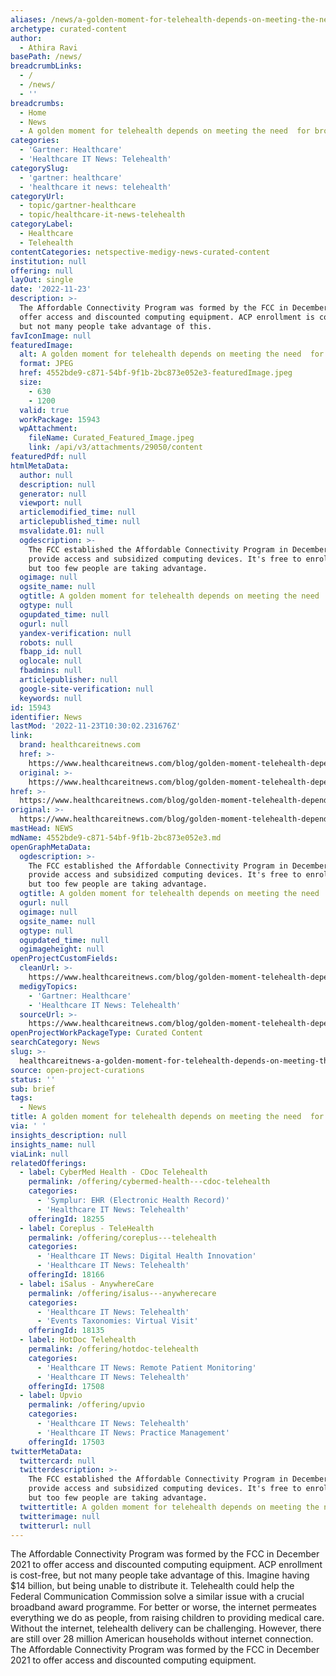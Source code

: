 ```yaml
---
aliases: /news/a-golden-moment-for-telehealth-depends-on-meeting-the-need-for-broadband
archetype: curated-content
author:
  - Athira Ravi
basePath: /news/
breadcrumbLinks:
  - /
  - /news/
  - ''
breadcrumbs:
  - Home
  - News
  - A golden moment for telehealth depends on meeting the need  for broadband
categories:
  - 'Gartner: Healthcare'
  - 'Healthcare IT News: Telehealth'
categorySlug:
  - 'gartner: healthcare'
  - 'healthcare it news: telehealth'
categoryUrl:
  - topic/gartner-healthcare
  - topic/healthcare-it-news-telehealth
categoryLabel:
  - Healthcare
  - Telehealth
contentCategories: netspective-medigy-news-curated-content
institution: null
offering: null
layOut: single
date: '2022-11-23'
description: >-
  The Affordable Connectivity Program was formed by the FCC in December 2021 to
  offer access and discounted computing equipment. ACP enrollment is cost-free,
  but not many people take advantage of this. 
favIconImage: null
featuredImage:
  alt: A golden moment for telehealth depends on meeting the need  for broadband
  format: JPEG
  href: 4552bde9-c871-54bf-9f1b-2bc873e052e3-featuredImage.jpeg
  size:
    - 630
    - 1200
  valid: true
  workPackage: 15943
  wpAttachment:
    fileName: Curated_Featured_Image.jpeg
    link: /api/v3/attachments/29050/content
featuredPdf: null
htmlMetaData:
  author: null
  description: null
  generator: null
  viewport: null
  articlemodified_time: null
  articlepublished_time: null
  msvalidate.01: null
  ogdescription: >-
    The FCC established the Affordable Connectivity Program in December 2021 to
    provide access and subsidized computing devices. It's free to enroll in ACP,
    but too few people are taking advantage.
  ogimage: null
  ogsite_name: null
  ogtitle: A golden moment for telehealth depends on meeting the need  for broadband
  ogtype: null
  ogupdated_time: null
  ogurl: null
  yandex-verification: null
  robots: null
  fbapp_id: null
  oglocale: null
  fbadmins: null
  articlepublisher: null
  google-site-verification: null
  keywords: null
id: 15943
identifier: News
lastMod: '2022-11-23T10:30:02.231676Z'
link:
  brand: healthcareitnews.com
  href: >-
    https://www.healthcareitnews.com/blog/golden-moment-telehealth-depends-meeting-need-broadband
  original: >-
    https://www.healthcareitnews.com/blog/golden-moment-telehealth-depends-meeting-need-broadband
href: >-
  https://www.healthcareitnews.com/blog/golden-moment-telehealth-depends-meeting-need-broadband
original: >-
  https://www.healthcareitnews.com/blog/golden-moment-telehealth-depends-meeting-need-broadband
mastHead: NEWS
mdName: 4552bde9-c871-54bf-9f1b-2bc873e052e3.md
openGraphMetaData:
  ogdescription: >-
    The FCC established the Affordable Connectivity Program in December 2021 to
    provide access and subsidized computing devices. It's free to enroll in ACP,
    but too few people are taking advantage.
  ogtitle: A golden moment for telehealth depends on meeting the need  for broadband
  ogurl: null
  ogimage: null
  ogsite_name: null
  ogtype: null
  ogupdated_time: null
  ogimageheight: null
openProjectCustomFields:
  cleanUrl: >-
    https://www.healthcareitnews.com/blog/golden-moment-telehealth-depends-meeting-need-broadband
  medigyTopics:
    - 'Gartner: Healthcare'
    - 'Healthcare IT News: Telehealth'
  sourceUrl: >-
    https://www.healthcareitnews.com/blog/golden-moment-telehealth-depends-meeting-need-broadband
openProjectWorkPackageType: Curated Content
searchCategory: News
slug: >-
  healthcareitnews-a-golden-moment-for-telehealth-depends-on-meeting-the-need-for-broadband
source: open-project-curations
status: ''
sub: brief
tags:
  - News
title: A golden moment for telehealth depends on meeting the need  for broadband
via: ' '
insights_description: null
insights_name: null
viaLink: null
relatedOfferings:
  - label: CyberMed Health - CDoc Telehealth
    permalink: /offering/cybermed-health---cdoc-telehealth
    categories:
      - 'Symplur: EHR (Electronic Health Record)'
      - 'Healthcare IT News: Telehealth'
    offeringId: 18255
  - label: Coreplus - TeleHealth
    permalink: /offering/coreplus---telehealth
    categories:
      - 'Healthcare IT News: Digital Health Innovation'
      - 'Healthcare IT News: Telehealth'
    offeringId: 18166
  - label: iSalus - AnywhereCare
    permalink: /offering/isalus---anywherecare
    categories:
      - 'Healthcare IT News: Telehealth'
      - 'Events Taxonomies: Virtual Visit'
    offeringId: 18135
  - label: HotDoc Telehealth
    permalink: /offering/hotdoc-telehealth
    categories:
      - 'Healthcare IT News: Remote Patient Monitoring'
      - 'Healthcare IT News: Telehealth'
    offeringId: 17508
  - label: Upvio
    permalink: /offering/upvio
    categories:
      - 'Healthcare IT News: Telehealth'
      - 'Healthcare IT News: Practice Management'
    offeringId: 17503
twitterMetaData:
  twittercard: null
  twitterdescription: >-
    The FCC established the Affordable Connectivity Program in December 2021 to
    provide access and subsidized computing devices. It's free to enroll in ACP,
    but too few people are taking advantage.
  twittertitle: A golden moment for telehealth depends on meeting the need  for broadband
  twitterimage: null
  twitterurl: null
---
```

<p>The Affordable Connectivity Program was formed by the FCC in December 2021 to offer access and discounted computing equipment. ACP enrollment is cost-free, but not many people take advantage of this. Imagine having $14 billion, but being unable to distribute it. Telehealth could help the Federal Communication Commission solve a similar issue with a crucial broadband award programme. For better or worse, the internet permeates everything we do as people, from raising children to providing medical care. Without the internet, telehealth delivery can be challenging. However, there are still over 28 million American households without internet connection. The Affordable Connectivity Program was formed by the FCC in December 2021 to offer access and discounted computing equipment.</p>